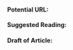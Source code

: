 #### Potential URL:
<!-- Please add the URL path that you think would make sense. For example, /Web-Development/JavaScript/Statements/Legacy-Generator-Function or /Linux/Distributions/Ubuntu/How-to-Install-Ubuntu-16.04-on-Digital-Ocean -->

#### Suggested Reading:
<!-- Please add any articles you think might be helpful to read before writing the article -->

#### Draft of Article:
<!-- Please add your working draft below in GitHub-flavored Markdown -->

